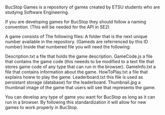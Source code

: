 BucStop Games is a repository of games created by ETSU students who are studying Software Engineering.

If you are developing games for BucStop they should follow a naming convention. (This will be needed for the API in SE2)

A game consists of The following files: 
A folder that is the next unique number available in the repository. (Gameds are referrenced by this ID number) Inside that numbered file you will need the following:

Description.txt   a file that holds the game description. 
GameCode.js       a file that contains the game code (this neeeds to be modified to a text file that stores game code of any type that can run in the browser).
GameInfo.txt      a file that contains information about the game.
HowToPlay.txt     a file that explains howw to play the game.
Leaderboard.txt   this file is used as persistant storage (database) for the leaderboard.
Thumbnail.jpg     a thumbnail image of the game that users will see that represents the game.

You can develop any type of game you want for BucStop as long as it can run in a browser. By following this standardization it 
will allow for new games to work properly in BucStop.





